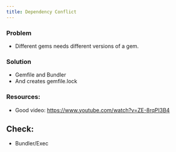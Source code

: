```yaml
---
title: Dependency Conflict
---
```


### Problem
- Different gems needs different versions of a gem.

### Solution
- Gemfile and Bundler
- And creates gemfile.lock

### Resources:
- Good video: https://www.youtube.com/watch?v=ZE-8rqPI3B4

## Check:
- Bundler/Exec
